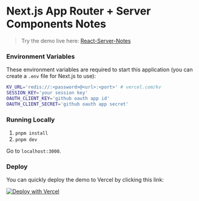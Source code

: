 # Next.js App Router + Server Components Notes

> Try the demo live here: <a href="https://react-server-notes-sigma.vercel.app">React-Server-Notes</a>



### Environment Variables

These environment variables are required to start this application (you can create a `.env` file for Next.js to use):

```bash
KV_URL='redis://:<password>@<url>:<port>' # vercel.com/kv
SESSION_KEY='your session key'
OAUTH_CLIENT_KEY='github oauth app id'
OAUTH_CLIENT_SECRET='github oauth app secret'
```

### Running Locally

1. `pnpm install`
2. `pnpm dev`

Go to `localhost:3000`.

### Deploy

You can quickly deploy the demo to Vercel by clicking this link:

[![Deploy with Vercel](https://vercel.com/button)](<https://vercel.com/new/git/external?repository-url=https://github.com/vercel/server-components-notes-demo&env=REDIS_URL,SESSION_KEY,OAUTH_CLIENT_KEY,OAUTH_CLIENT_SECRET&project-name=next-rsc-notes&repo-name=next-rsc-notes&demo-title=React Server Components (Experimental Demo)&demo-description=Experimental demo of React Server Components with Next.js. &demo-url=https://next-rsc-notes.vercel.app&demo-image=https://next-rsc-notes.vercel.app/og.png>)

